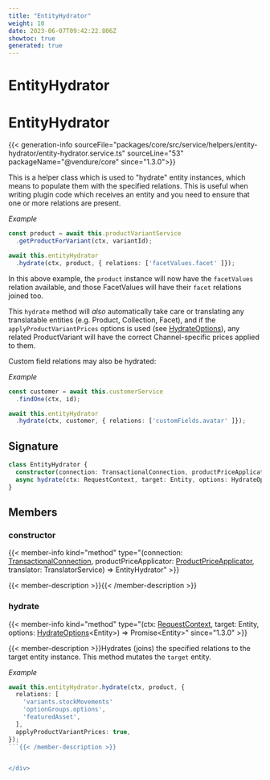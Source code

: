 ```yaml
---
title: "EntityHydrator"
weight: 10
date: 2023-06-07T09:42:22.806Z
showtoc: true
generated: true
---
```

<!-- This file was generated from the Vendure source. Do not modify. Instead, re-run the "docs:build" script -->

# EntityHydrator
<div class="symbol">


# EntityHydrator

{{< generation-info sourceFile="packages/core/src/service/helpers/entity-hydrator/entity-hydrator.service.ts" sourceLine="53" packageName="@vendure/core" since="1.3.0">}}

This is a helper class which is used to "hydrate" entity instances, which means to populate them
with the specified relations. This is useful when writing plugin code which receives an entity
and you need to ensure that one or more relations are present.

*Example*

```TypeScript
const product = await this.productVariantService
  .getProductForVariant(ctx, variantId);

await this.entityHydrator
  .hydrate(ctx, product, { relations: ['facetValues.facet' ]});
```

In this above example, the `product` instance will now have the `facetValues` relation
available, and those FacetValues will have their `facet` relations joined too.

This `hydrate` method will _also_ automatically take care or translating any
translatable entities (e.g. Product, Collection, Facet), and if the `applyProductVariantPrices`
options is used (see <a href='/typescript-api/data-access/hydrate-options#hydrateoptions'>HydrateOptions</a>), any related ProductVariant will have the correct
Channel-specific prices applied to them.

Custom field relations may also be hydrated:

*Example*

```TypeScript
const customer = await this.customerService
  .findOne(ctx, id);

await this.entityHydrator
  .hydrate(ctx, customer, { relations: ['customFields.avatar' ]});
```

## Signature

```TypeScript
class EntityHydrator {
  constructor(connection: TransactionalConnection, productPriceApplicator: ProductPriceApplicator, translator: TranslatorService)
  async hydrate(ctx: RequestContext, target: Entity, options: HydrateOptions<Entity>) => Promise<Entity>;
}
```
## Members

### constructor

{{< member-info kind="method" type="(connection: <a href='/typescript-api/data-access/transactional-connection#transactionalconnection'>TransactionalConnection</a>, productPriceApplicator: <a href='/typescript-api/service-helpers/product-price-applicator#productpriceapplicator'>ProductPriceApplicator</a>, translator: TranslatorService) => EntityHydrator"  >}}

{{< member-description >}}{{< /member-description >}}

### hydrate

{{< member-info kind="method" type="(ctx: <a href='/typescript-api/request/request-context#requestcontext'>RequestContext</a>, target: Entity, options: <a href='/typescript-api/data-access/hydrate-options#hydrateoptions'>HydrateOptions</a>&#60;Entity&#62;) => Promise&#60;Entity&#62;"  since="1.3.0" >}}

{{< member-description >}}Hydrates (joins) the specified relations to the target entity instance. This method
mutates the `target` entity.

*Example*

```TypeScript
await this.entityHydrator.hydrate(ctx, product, {
  relations: [
    'variants.stockMovements'
    'optionGroups.options',
    'featuredAsset',
  ],
  applyProductVariantPrices: true,
});
```{{< /member-description >}}


</div>
